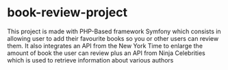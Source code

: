 # book-review-project
This project is made with PHP-Based framework Symfony which consists in allowing user to add their favourite books so you or other users can review them. It also integrates an API from the New York Time to enlarge the amount of book the user can review plus an API from Ninja Celebrities which is used to retrieve information about various authors
